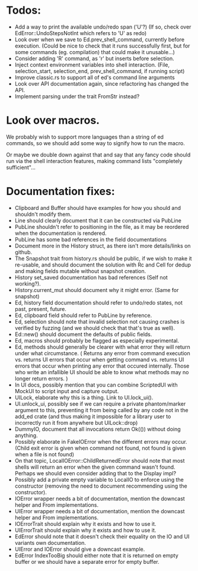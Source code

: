 # Todos:
- Add a way to print the available undo/redo span ('U'?)
  (If so, check over EdError::UndoStepsNotInt which refers to 'U' as redo)
- Look over when we save to Ed.prev_shell_command, currently before execution.
  (Could be nice to check that it runs successfully first, but for some
  commands (eg. compilation) that could make it unusable...)
- Consider adding 'R' command, as 'r' but inserts before selection.
- Inject context environment variables into shell interaction.
  (File, selection_start, selection_end, prev_shell_command, if running script)
- Improve classic.rs to support all of ed's command line arguments
- Look over API documentation again, since refactoring has changed the API.
- Implement parsing under the trait FromStr instead?


# Look over macros.
We probably wish to support more languages than a string of ed commands, so
we should add some way to signify how to run the macro.

Or maybe we double down against that and say that any fancy code should run
via the shell interaction features, making command lists "completely
sufficient"...




# Documentation fixes:
- Clipboard and Buffer should have examples for how you should and shouldn't
  modify them.
- Line should clearly document that it can be constructed via PubLine
- PubLine shouldn't refer to positioning in the file, as it may be reordered
  when the documentation is rendered.
- PubLine has some bad references in the field documentations
- Document more in the History struct, as there isn't more details/links on
  github.
- The Snapshot trait from history.rs should be public, if we wish to make it
  re-usable, and should document the solution with Rc and Cell for dedup and
  making fields mutable without snapshot creation.
- History set_saved documentation has bad references (Self not working?).
- History.current_mut should document why it might error. (Same for snapshot)
- Ed, history field documentation should refer to undo/redo states, not past,
  present, future.
- Ed, clipboard field should refer to PubLine by reference.
- Ed, selection should note that invalid selection not causing crashes is
  verified by fuzzing (and we should check that that's true as well).
- Ed::new() should document the defaults of public fields.
- Ed, macros should probably be flagged as especially experimental.
- Ed, methods should generally be clearer with what error they will return
  under what circumstance.
  (
  Returns any error from command execution vs. returns UI errors that occur
  when getting command vs. returns UI errors that occur when printing any
  error that occured internally.
  Those who write an infallible UI should be able to know what methods may
  no longer return errors.
  )
- In UI docs, possibly mention that you can combine ScriptedUI with MockUI
  to script input and capture output.
- UILock, elaborate why this is a thing. Link to UI.lock_ui().
- UI.unlock_ui, possibly see if we can require a private phantom/marker
  argument to this, preventing it from being called by any code not in the
  add_ed crate (and thus making it impossible for a library user to
  incorrectly run it from anywhere but UILock::drop)
- DummyIO, document that all invocations return Ok(()) without doing
  anything.
- Possibly elaborate in FakeIOError when the different errors may occur.
  (Child exit error is given when command not found, not found is given
  when a file is not found)
- On that topic, LocalIOError::ChildReturnedError should note that most
  shells will return an error when the given command wasn't found.
  Perhaps we should even consider adding that to the Display impl?
- Possibly add a private empty variable to LocalIO to enforce using the
  constructor (removing the need to document recommending using the
  constructor).
- IOError wrapper needs a bit of documentation, mention the downcast
  helper and From implementations.
- UIError wrapper needs a bit of documentation, mention the downcast
  helper and From implementations.
- IOErrorTrait should explain why it exists and how to use it.
- UIErrorTrait should explain why it exists and how to use it.
- EdError should note that it doesn't check their equality on the IO
  and UI variants own documentation.
- UIError and IOError should give a downcast example.
- EdError IndexTooBig should either note that it is returned on empty
  buffer or we should have a separate error for empty buffer.
